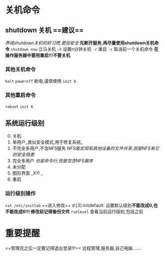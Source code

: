# 关机命令


##  shutdown 关机 ==建议==
_养成shutdown关机的好习惯,更加安全_
**先断开服务,再尽量使用shutdown关机命令**
`shutdown now` 立马关机
`-h` 设置n分钟关机
`-r` 重启
`-c` 取消前一个关机命令
**在操作服务器中要用重启!!!不要关机**

### 其他关机命令
`halt`
`poweroff` 断电,谨慎使用
`init 0`

### 其他重启命令
`reboot`
`init 6`

## 系统运行级别
0. 关机
1. 单用户_类似安全模式,用于修复系统_
2. 不完全多用户,不含NFS服务 _NFS能实现和其他设备的文件共享,但是NFS有它的安全隐患_
3. 完全多用户 _也是命令行,但是包含NFS服务_
4. 未分配
5. 图形界面  _X11 _ 
6. 重启

### 运行级别操作
`cat /etc/inittab`  ++进入修改++
d:[3]:initdefault:  设置默认级别**不能改成0,也不能改成6!!! 修改前记得备份文件**
`runlevel` 查看当前运行级别,包括之前

# 重要提醒
==管理完之后一定要记得退出登录!!!==
远程管理,服务器,自己电脑.......



